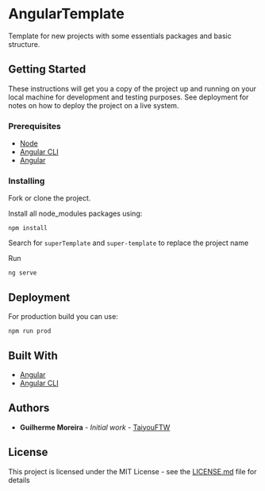 # AngularTemplate

Template for new projects with some essentials packages and basic structure.

## Getting Started

These instructions will get you a copy of the project up and running on your local machine for development and testing purposes. See deployment for notes on how to deploy the project on a live system.

### Prerequisites

* [Node](https://nodejs.org/en/)
* [Angular CLI](https://cli.angular.io)
* [Angular](https://angular.io)

### Installing

Fork or clone the project.

Install all node_modules packages using:
```
npm install
```

Search for `superTemplate` and `super-template` to replace the project name

Run
```
ng serve
```

## Deployment

For production build you can use:
```
npm run prod
```

## Built With

* [Angular](https://angular.io)
* [Angular CLI](https://cli.angular.io)

## Authors

* **Guilherme Moreira** - *Initial work* - [TaiyouFTW](https://github.com/TaiyouFTW)

## License

This project is licensed under the MIT License - see the [LICENSE.md](LICENSE.md) file for details

